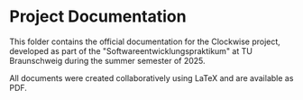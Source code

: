 # Project Documentation

This folder contains the official documentation for the Clockwise project, developed as part of the "Softwareentwicklungspraktikum" at TU Braunschweig during the summer semester of 2025.

All documents were created collaboratively using LaTeX and are available as PDF.